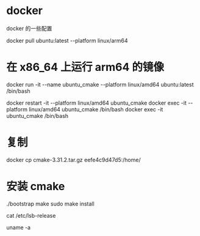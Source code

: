 # docker
docker 的一些配置


docker pull ubuntu:latest --platform linux/arm64


# 在 x86_64 上运行 arm64 的镜像
docker run -it --name ubuntu_cmake --platform linux/amd64 ubuntu:latest /bin/bash


docker restart -it --platform linux/amd64 ubuntu_cmake
docker exec -it --platform linux/amd64 ubuntu_cmake /bin/bash
docker exec -it ubuntu_cmake /bin/bash

# 复制 
docker cp cmake-3.31.2.tar.gz eefe4c9d47d5:/home/

# 安装 cmake
./bootstrap
make
sudo make install





cat /etc/lsb-release

uname -a


